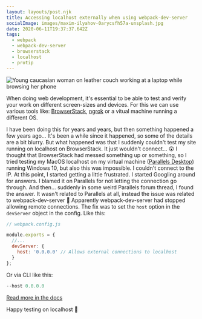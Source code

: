 ```yaml
---
layout: layouts/post.njk
title: Accessing localhost externally when using webpack-dev-server
socialImage: images/maxim-ilyahov-0arycsfh57a-unsplash.jpg
date: 2020-06-11T19:37:37.642Z
tags:
  - webpack
  - webpack-dev-server
  - browserstack
  - localhost
  - protip
---
```

![Young caucasian woman on leather couch working at a laptop while browsing her phone](/images/maxim-ilyahov-0arycsfh57a-unsplash.jpg "Photo by Maxim Ilyahov on Unsplash")



When doing web development, it's essential to be able to test and verify your work on different screen-sizes and devices. For this we can use various tools like: [BrowserStack](https://www.browserstack.com), [ngrok](https://ngrok.com/) or a vitual machine running a different OS. 

I have been doing this for years and years, but then something happened a few years ago... It's been a while since it happened, so some of the details are a bit blurry. But what happened was that I suddenly couldn't test my site running on localhost on BrowserStack. It just wouldn't connect... 😲 I thought that BrowserStack had messed something up or something, so I tried testing my MacOS localhost on my virtual machine ([Parallels Desktop](https://www.parallels.com/eu/)) running Windows 10, but also this was impossible. I couldn't connect to the IP. At this point, I started getting a little frustrated. I started Googling around for answers. I blamed it on Parallels for not letting the connection go through. And then... suddenly in some weird Parallels forum thread, I found the answer. It wasn't related to Parallels at all, instead the issue was related to webpack-dev-server 🤯 Apparently webpack-dev-server had stopped allowing remote connections.
The fix was to set the `host` option in the `devServer` object in the config.  Like this:

```javascript
// webpack.config.js

module.exports = {
  //...
  devServer: {
    host: '0.0.0.0' // Allows external connections to localhost
  }
};
```

Or via CLI like this:

```javascript
--host 0.0.0.0
```

[Read more in the docs](https://webpack.js.org/configuration/dev-server/#devserverhost)

Happy testing on localhost 🎉
